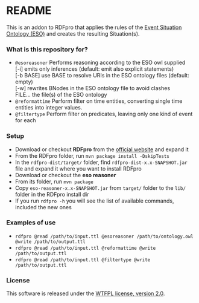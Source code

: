 # README #

This is an addon to RDFpro that applies the rules of the [Event Situation Ontology (ESO)](https://github.com/newsreader/eso) and creates the resulting Situation(s).

### What is this repository for? ###

* `@esoreasoner` Performs reasoning according to the ESO owl supplied  
    [-i]          emits only inferences (default: emit also explicit statements)  
    [-b BASE]     use BASE to resolve URIs in the ESO ontology files (default: empty)  
    [-w]          rewrites BNodes in the ESO ontology file to avoid clashes  
    FILE...       the file(s) of the ESO ontology
* `@reformattime` Perform filter on time entities, converting single time entities into integer values.
* `@filtertype` Perform filter on predicates, leaving only one kind of event for each

### Setup ###

* Download or checkout **RDFpro** from the [official website](http://fracor.bitbucket.org/rdfpro/) and expand it
* From the RDFpro folder, run `mvn package install -DskipTests`
* In the `rdfpro-dist/target/` folder, find `rdfpro-dist-x.x-SNAPSHOT.jar` file and expand it where you want to install RDFpro
* Download or checkout the **eso reasoner**
* From its folder, run `mvn package`
* Copy `eso-reasoner-x.x-SNAPSHOT.jar` from `target/` folder to the `lib/` folder in the RDFpro install dir
* If you run `rdfpro -h` you will see the list of available commands, included the new ones

### Examples of use ###

* `rdfpro @read /path/to/input.ttl @esoreasoner /path/to/ontology.owl @write /path/to/output.ttl`
* `rdfpro @read /path/to/input.ttl @reformattime @write /path/to/output.ttl`
* `rdfpro @read /path/to/input.ttl @filtertype @write /path/to/output.ttl`

### License ###

This software is released under the [WTFPL license, version 2.0](http://www.wtfpl.net/about/).
